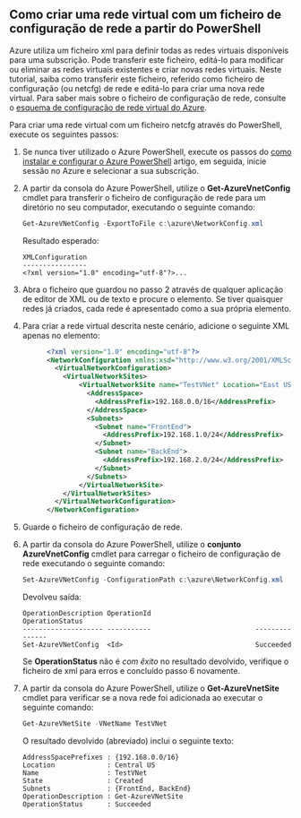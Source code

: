 ## <a name="how-to-create-a-virtual-network-using-a-network-config-file-from-powershell"></a>Como criar uma rede virtual com um ficheiro de configuração de rede a partir do PowerShell
Azure utiliza um ficheiro xml para definir todas as redes virtuais disponíveis para uma subscrição. Pode transferir este ficheiro, editá-lo para modificar ou eliminar as redes virtuais existentes e criar novas redes virtuais. Neste tutorial, saiba como transferir este ficheiro, referido como ficheiro de configuração (ou netcfg) de rede e editá-lo para criar uma nova rede virtual. Para saber mais sobre o ficheiro de configuração de rede, consulte o [esquema de configuração de rede virtual do Azure](https://msdn.microsoft.com/library/azure/jj157100.aspx).

Para criar uma rede virtual com um ficheiro netcfg através do PowerShell, execute os seguintes passos:

1. Se nunca tiver utilizado o Azure PowerShell, execute os passos do [como instalar e configurar o Azure PowerShell](/powershell/azureps-cmdlets-docs) artigo, em seguida, inicie sessão no Azure e selecionar a sua subscrição.
2. A partir da consola do Azure PowerShell, utilize o **Get-AzureVnetConfig** cmdlet para transferir o ficheiro de configuração de rede para um diretório no seu computador, executando o seguinte comando: 
   
   ```powershell
   Get-AzureVNetConfig -ExportToFile c:\azure\NetworkConfig.xml
   ```
   
   Resultado esperado:
  
      ```
      XMLConfiguration                                                                                                     
      ----------------                                                                                                     
      <?xml version="1.0" encoding="utf-8"?>...
      ```

3. Abra o ficheiro que guardou no passo 2 através de qualquer aplicação de editor de XML ou de texto e procure o  **<VirtualNetworkSites>**  elemento. Se tiver quaisquer redes já criados, cada rede é apresentado como a sua própria  **<VirtualNetworkSite>**  elemento.
4. Para criar a rede virtual descrita neste cenário, adicione o seguinte XML apenas no  **<VirtualNetworkSites>**  elemento:

   ```xml
         <?xml version="1.0" encoding="utf-8"?>
         <NetworkConfiguration xmlns:xsd="http://www.w3.org/2001/XMLSchema" xmlns:xsi="http://www.w3.org/2001/XMLSchema-instance" xmlns="http://schemas.microsoft.com/ServiceHosting/2011/07/NetworkConfiguration">
           <VirtualNetworkConfiguration>
             <VirtualNetworkSites>
                 <VirtualNetworkSite name="TestVNet" Location="East US">
                   <AddressSpace>
                     <AddressPrefix>192.168.0.0/16</AddressPrefix>
                   </AddressSpace>
                   <Subnets>
                     <Subnet name="FrontEnd">
                       <AddressPrefix>192.168.1.0/24</AddressPrefix>
                     </Subnet>
                     <Subnet name="BackEnd">
                       <AddressPrefix>192.168.2.0/24</AddressPrefix>
                     </Subnet>
                   </Subnets>
                 </VirtualNetworkSite>
             </VirtualNetworkSites>
           </VirtualNetworkConfiguration>
         </NetworkConfiguration>
   ```
   
5. Guarde o ficheiro de configuração de rede.
6. A partir da consola do Azure PowerShell, utilize o **conjunto AzureVnetConfig** cmdlet para carregar o ficheiro de configuração de rede executando o seguinte comando: 
   
   ```powershell
   Set-AzureVNetConfig -ConfigurationPath c:\azure\NetworkConfig.xml
   ```
   
   Devolveu saída:
   
      ```
      OperationDescription OperationId                          OperationStatus
      -------------------- -----------                          ---------------
      Set-AzureVNetConfig  <Id>                                 Succeeded 
      ```
   
   Se **OperationStatus** não é *com êxito* no resultado devolvido, verifique o ficheiro de xml para erros e concluído passo 6 novamente.

7. A partir da consola do Azure PowerShell, utilize o **Get-AzureVnetSite** cmdlet para verificar se a nova rede foi adicionada ao executar o seguinte comando: 

   ```powershell
   Get-AzureVNetSite -VNetName TestVNet
   ```
   
   O resultado devolvido (abreviado) inclui o seguinte texto:
  
      ```
      AddressSpacePrefixes : {192.168.0.0/16}
      Location             : Central US
      Name                 : TestVNet
      State                : Created
      Subnets              : {FrontEnd, BackEnd}
      OperationDescription : Get-AzureVNetSite
      OperationStatus      : Succeeded
      ```
